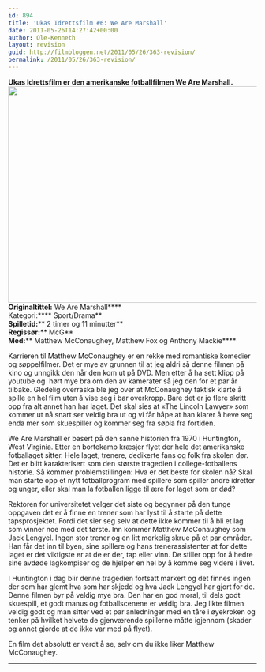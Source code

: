 ```yaml
---
id: 894
title: 'Ukas Idrettsfilm #6: We Are Marshall'
date: 2011-05-26T14:27:42+00:00
author: Ole-Kenneth
layout: revision
guid: http://filmbloggen.net/2011/05/26/363-revision/
permalink: /2011/05/26/363-revision/
---
```

**Ukas Idrettsfilm er den amerikanske fotballfilmen We Are Marshall.  
<img class="alignnone size-medium wp-image-366" src="http://filmbloggen.net/wp-content/uploads//2011/05/we-are-marshall1.jpg?w=300" alt="" width="618" height="438" />  
**Originaltittel:**** We Are Marshall****  
Kategori:**** Sport/Drama**  
**Spilletid:**** 2 timer og 11 minutter**  
**Regissør:**** McG**  
**Med:**** Matthew McConaughey, Matthew Fox og Anthony Mackie****

Karrieren til Matthew McConaughey er en rekke med romantiske komedier og søppelfilmer. Det er mye av grunnen til at jeg aldri så denne filmen på kino og unngikk den når den kom ut på DVD. Men etter å ha sett klipp på youtube og  hørt mye bra om den av kamerater så jeg den for et par år tilbake. Gledelig overraska ble jeg over at McConaughey faktisk klarte å spille en hel film uten å vise seg i bar overkropp. Bare det er jo flere skritt opp fra alt annet han har laget. Det skal sies at &laquo;The Lincoln Lawyer&raquo; som kommer ut nå snart ser veldig bra ut og vi får håpe at han klarer å heve seg enda mer som skuespiller og kommer seg fra søpla fra fortiden.

We Are Marshall er basert på den sanne historien fra 1970 i Huntington, West Virginia. Etter en bortekamp kræsjer flyet der hele det amerikanske fotballaget sitter. Hele laget, trenere, dedikerte fans og folk fra skolen dør. Det er blitt karakterisert som den største tragedien i college-fotballens historie. Så kommer problemstillingen: Hva er det beste for skolen nå? Skal man starte opp et nytt fotballprogram med spillere som spiller andre idretter og unger, eller skal man la fotballen ligge til ære for laget som er død?

Rektoren for universitetet velger det siste og begynner på den tunge oppgaven det er å finne en trener som har lyst til å starte på dette tapsprosjektet. Fordi det sier seg selv at dette ikke kommer til å bli et lag som vinner noe med det første. Inn kommer Matthew McConaughey som Jack Lengyel. Ingen stor trener og en litt merkelig skrue på et par områder. Han får det inn til byen, sine spillere og hans trenerassistenter at for dette laget er det viktigste er at de er der, tap eller vinn. De stiller opp for å hedre sine avdøde lagkompiser og de hjelper en hel by å komme seg videre i livet.

I Huntington i dag blir denne tragedien fortsatt markert og det finnes ingen der som har glemt hva som har skjedd og hva Jack Lengyel har gjort for de. Denne filmen byr på veldig mye bra. Den har en god moral, til dels godt skuespill, et godt manus og fotballscenene er veldig bra. Jeg likte filmen veldig godt og man sitter ved et par anledninger med en tåre i øyekroken og tenker på hvilket helvete de gjenværende spillerne måtte igjennom (skader og annet gjorde at de ikke var med på flyet).

En film det absolutt er verdt å se, selv om du ikke liker Matthew McConaughey.  
****